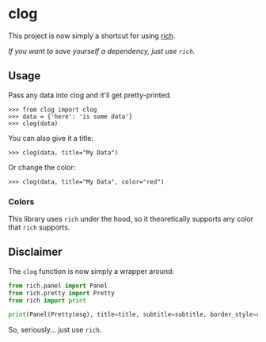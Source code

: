 clog
====

This project is now simply a shortcut for using [rich](https://github.com/Textualize/rich).

_If you want to save yourself a dependency, just use `rich`._


## Usage

Pass any data into clog and it'll get pretty-printed.

    >>> from clog import clog
    >>> data = {'here': 'is some data'}
    >>> clog(data)

You can also give it a title:

    >>> clog(data, title="My Data")

Or change the color:

    >>> clog(data, title="My Data", color="red")


### Colors

This library uses `rich` under the hood, so it theoretically supports
any color that `rich` supports.


## Disclaimer

The `clog` function is now simply a wrapper around:

```python
from rich.panel import Panel
from rich.pretty import Pretty
from rich import print

print(Panel(Pretty(msg), title=title, subtitle=subtitle, border_style=color))
```

So, seriously... just use `rich`.